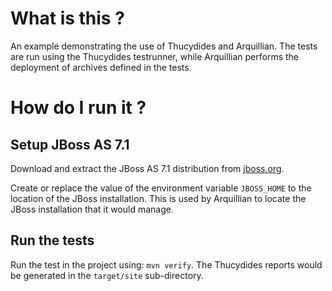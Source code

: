 # What is this ?

An example demonstrating the use of Thucydides and Arquillian.
The tests are run using the Thucydides testrunner, while Arquillian performs the deployment of archives defined in the tests.

# How do I run it ?

## Setup JBoss AS 7.1

Download and extract the JBoss AS 7.1 distribution from [jboss.org](http://download.jboss.org/jbossas/7.1/jboss-as-7.1.0.Final/jboss-as-7.1.0.Final.zip).

Create or replace the value of the environment variable `JBOSS_HOME` to the location of the JBoss installation. This is used by Arquillian to locate the JBoss installation that it would manage.

## Run the tests

Run the test in the project using: `mvn verify`.
The Thucydides reports would be generated in the `target/site` sub-directory.